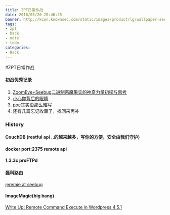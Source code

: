 ```yaml
---
title: ZPT日常作战 
date: 2016/05/20 20:46:25
banner: http://kcon.knownsec.com/static/images/product/lg/wallpaper-seebug-2-lg.jpg
tags:
- zpt
- hack
- note
- todo
categories:
- Hack
---
```

#ZPT日常作战

#### 初战优秀记录

 1. [ZoomEye+Seebug二进制恶魔果实的神奇力量初探与思考](http://www.wtoutiao.com/p/18bJeig.html)
 2. [小心你背后的眼睛](http://s0m30ne.com/2016/04/25/Zoomeye-Pocsuite-%E5%B0%8F%E5%BF%83%E4%BD%A0%E8%83%8C%E5%90%8E%E7%9A%84%E7%9C%BC%E7%9D%9B/)
 3. [poc其实没那么难写](http://www.wtoutiao.com/p/1d3BMFv.html)
 4. 还有几篇忘记收藏了，找回来再补

### History

#### CouchDB (restful api ..的越来越多，写你的方便，安全由我们守护)

#### docker port:2375 remote api 

#### 1.3.3c proFTPd

#### 磊科路由
[jeremie at seebug](https://www.seebug.org/vuldb/ssvid-90227)

#### ImageMagic(big bang)
[Write Up: Remote Command Execute in Wordpress 4.5.1](http://ricterz.me/posts/Write%20Up%3A%20Remote%20Command%20Execute%20in%20Wordpress%204.5.1?_=1463733258856)









